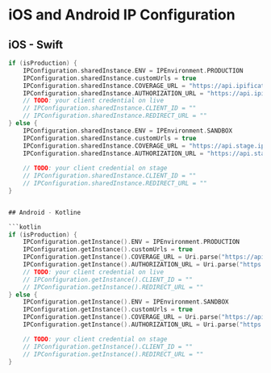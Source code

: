 # iOS and Android IP Configuration

## iOS - Swift

```swift
if (isProduction) {
    IPConfiguration.sharedInstance.ENV = IPEnvironment.PRODUCTION
    IPConfiguration.sharedInstance.customUrls = true
    IPConfiguration.sharedInstance.COVERAGE_URL = "https://api.ipification.com/auth/realms/ipification/coverage"
    IPConfiguration.sharedInstance.AUTHORIZATION_URL = "https://api.ipification.com/auth/realms/ipification/protocol/openid-connect/auth"
    // TODO: your client credential on live
    // IPConfiguration.sharedInstance.CLIENT_ID = ""
    // IPConfiguration.sharedInstance.REDIRECT_URL = ""
} else {
    IPConfiguration.sharedInstance.ENV = IPEnvironment.SANDBOX
    IPConfiguration.sharedInstance.customUrls = true
    IPConfiguration.sharedInstance.COVERAGE_URL = "https://api.stage.ipification.com/auth/realms/ipification/coverage"
    IPConfiguration.sharedInstance.AUTHORIZATION_URL = "https://api.stage.ipification.com/auth/realms/ipification/protocol/openid-connect/auth"
    
    // TODO: your client credential on stage
    // IPConfiguration.sharedInstance.CLIENT_ID = ""
    // IPConfiguration.sharedInstance.REDIRECT_URL = ""
}


## Android - Kotline

```kotlin
if (isProduction) {
    IPConfiguration.getInstance().ENV = IPEnvironment.PRODUCTION
    IPConfiguration.getInstance().customUrls = true
    IPConfiguration.getInstance().COVERAGE_URL = Uri.parse("https://api.ipification.com/auth/realms/ipification/coverage")
    IPConfiguration.getInstance().AUTHORIZATION_URL = Uri.parse("https://api.ipification.com/auth/realms/ipification/protocol/openid-connect/auth")
    // TODO: your client credential on live
    // IPConfiguration.getInstance().CLIENT_ID = ""
    // IPConfiguration.getInstance().REDIRECT_URL = ""
} else {
    IPConfiguration.getInstance().ENV = IPEnvironment.SANDBOX
    IPConfiguration.getInstance().customUrls = true
    IPConfiguration.getInstance().COVERAGE_URL = Uri.parse("https://api.stage.ipification.com/auth/realms/ipification/coverage")
    IPConfiguration.getInstance().AUTHORIZATION_URL = Uri.parse("https://api.stage.ipification.com/auth/realms/ipification/protocol/openid-connect/auth")

    // TODO: your client credential on stage
    // IPConfiguration.getInstance().CLIENT_ID = ""
    // IPConfiguration.getInstance().REDIRECT_URL = ""
}
